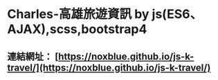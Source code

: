 # Charles-高雄旅遊資訊 by js(ES6、AJAX),scss,bootstrap4
## 連結網址： [https://noxblue.github.io/js-k-travel/](https://noxblue.github.io/js-k-travel/)